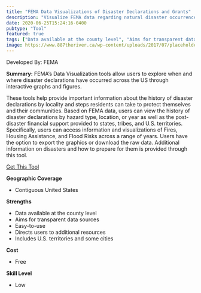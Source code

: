 ```yaml
---
title: "FEMA Data Visualizations of Disaster Declarations and Grants"
description: "Visualize FEMA data regarding natural disaster occurrence, flood frequency, and housing assistance at the national, state, county, and tribal level."
date: 2020-06-25T15:24:16-0400
pubtype: "Tool"
featured: true
tags: ["Data available at the county level", "Aims for transparent data sources", "Easy-to-use", "Directs users to additional resources", "Includes U.S. territories and some cities"]
image: https://www.887theriver.ca/wp-content/uploads/2017/07/placeholder.jpg
---
```

Developed By: FEMA

**Summary:** FEMA’s Data Visualization tools allow users to explore when and where disaster declarations have occurred across the US through interactive graphs and figures. 

These tools help provide important information about the history of disaster declarations by locality and steps residents can take to protect themselves and their communities. Based on FEMA data, users can view the history of disaster declarations by hazard type, location, or year as well as the post-disaster financial support provided to states, tribes, and U.S. territories. Specifically, users can access information and visualizations of Fires, Housing Assistance, and Flood Risks across a range of years. Users have the option to export the graphics or download the raw data. Additional information on disasters and how to prepare for them is provided through this tool.

<a href="https://www.fema.gov/data-visualization" target="_blank">Get This Tool</a>

__**Geographic Coverage**__
- Contiguous United States

__**Strengths**__
-  Data available at the county level
-  Aims for transparent data sources
-  Easy-to-use
-  Directs users to additional resources
-  Includes U.S. territories and some cities

__**Cost**__
- Free

__**Skill Level**__
- Low
